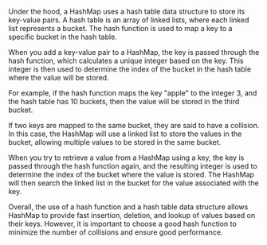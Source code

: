Under the hood, a HashMap uses a hash table data structure to store its key-value pairs. A hash table is an array of linked lists, where each linked list represents a bucket. The hash function is used to map a key to a specific bucket in the hash table.

When you add a key-value pair to a HashMap, the key is passed through the hash function, which calculates a unique integer based on the key. This integer is then used to determine the index of the bucket in the hash table where the value will be stored.

For example, if the hash function maps the key "apple" to the integer 3, and the hash table has 10 buckets, then the value will be stored in the third bucket.

If two keys are mapped to the same bucket, they are said to have a collision. In this case, the HashMap will use a linked list to store the values in the bucket, allowing multiple values to be stored in the same bucket.

When you try to retrieve a value from a HashMap using a key, the key is passed through the hash function again, and the resulting integer is used to determine the index of the bucket where the value is stored. The HashMap will then search the linked list in the bucket for the value associated with the key.

Overall, the use of a hash function and a hash table data structure allows HashMap to provide fast insertion, deletion, and lookup of values based on their keys. However, it is important to choose a good hash function to minimize the number of collisions and ensure good performance.